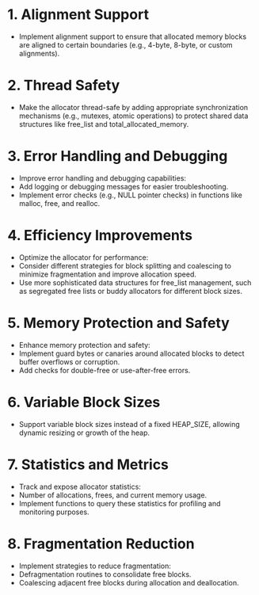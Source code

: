 # 1. Alignment Support
+ Implement alignment support to ensure that allocated memory blocks are aligned to certain boundaries (e.g., 4-byte, 8-byte, or custom alignments).
# 2. Thread Safety
+ Make the allocator thread-safe by adding appropriate synchronization mechanisms (e.g., mutexes, atomic operations) to protect shared data structures like free_list and total_allocated_memory.
# 3. Error Handling and Debugging
+ Improve error handling and debugging capabilities:
+ Add logging or debugging messages for easier troubleshooting.
+ Implement error checks (e.g., NULL pointer checks) in functions like malloc, free, and realloc.
# 4. Efficiency Improvements
+ Optimize the allocator for performance:
+ Consider different strategies for block splitting and coalescing to minimize fragmentation and improve allocation speed.
+ Use more sophisticated data structures for free_list management, such as segregated free lists or buddy allocators for different block sizes.
# 5. Memory Protection and Safety
+ Enhance memory protection and safety:
+ Implement guard bytes or canaries around allocated blocks to detect buffer overflows or corruption.
+ Add checks for double-free or use-after-free errors.
# 6. Variable Block Sizes
+ Support variable block sizes instead of a fixed HEAP_SIZE, allowing dynamic resizing or growth of the heap.
# 7. Statistics and Metrics
+ Track and expose allocator statistics:
+ Number of allocations, frees, and current memory usage.
+ Implement functions to query these statistics for profiling and monitoring purposes.
# 8. Fragmentation Reduction
+ Implement strategies to reduce fragmentation:
+ Defragmentation routines to consolidate free blocks.
+ Coalescing adjacent free blocks during allocation and deallocation.

